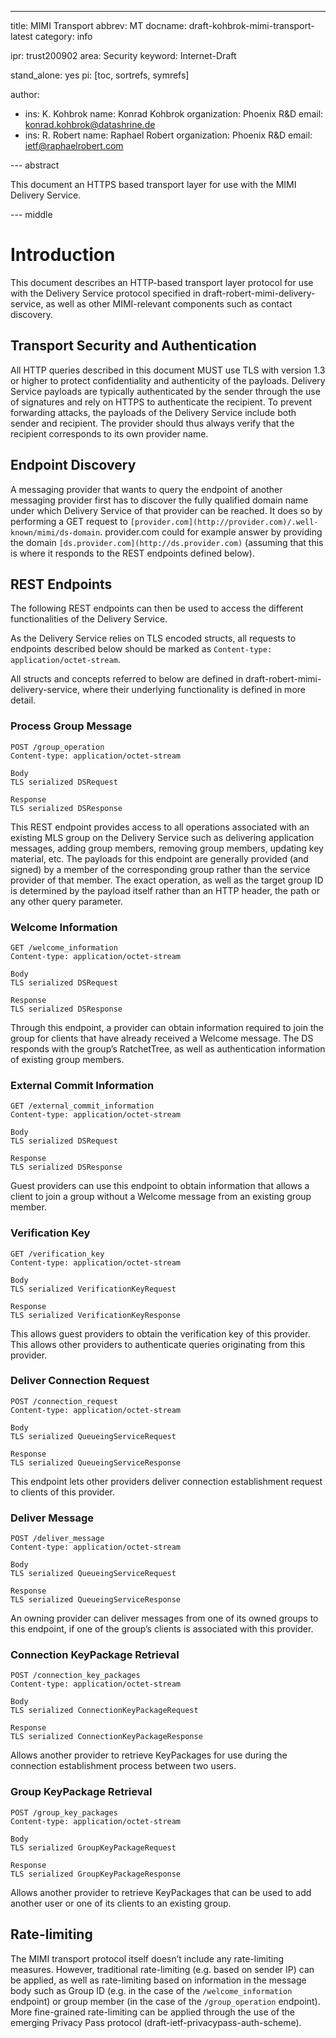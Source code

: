 ---
title: MIMI Transport
abbrev: MT
docname: draft-kohbrok-mimi-transport-latest
category: info

ipr: trust200902
area: Security
keyword: Internet-Draft

stand_alone: yes
pi: [toc, sortrefs, symrefs]

author:
 -  ins: K. Kohbrok
    name: Konrad Kohbrok
    organization: Phoenix R&D
    email: konrad.kohbrok@datashrine.de
 -  ins: R. Robert
    name: Raphael Robert
    organization: Phoenix R&D
    email: ietf@raphaelrobert.com

--- abstract

This document an HTTPS based transport layer for use with the MIMI Delivery Service.

--- middle

# Introduction

This document describes an HTTP-based transport layer protocol for use with the
Delivery Service protocol specified in draft-robert-mimi-delivery-service, as
well as other MIMI-relevant components such as contact discovery.

## Transport Security and Authentication

All HTTP queries described in this document MUST use TLS with version 1.3 or
higher to protect confidentiality and authenticity of the payloads. Delivery
Service payloads are typically authenticated by the sender through the use of
signatures and rely on HTTPS to authenticate the recipient. To prevent
forwarding attacks, the payloads of the Delivery Service include both sender and
recipient. The provider should thus always verify that the recipient corresponds
to its own provider name.

## Endpoint Discovery

A messaging provider that wants to query the endpoint of another messaging
provider first has to discover the fully qualified domain name under which
Delivery Service of that provider can be reached. It does so by performing a GET
request to `[provider.com](http://provider.com)/.well-known/mimi/ds-domain`.
provider.com could for example answer by providing the domain
`[ds.provider.com](http://ds.provider.com)` (assuming that this is where it
responds to the REST endpoints defined below).

## REST Endpoints

The following REST endpoints can then be used to access the different
functionalities of the Delivery Service.

As the Delivery Service relies on TLS encoded structs, all requests to endpoints
described below should be marked as `Content-type: application/octet-stream`.

All structs and concepts referred to below are defined in
draft-robert-mimi-delivery-service, where their underlying functionality is
defined in more detail.

### Process Group Message

~~~
POST /group_operation
Content-type: application/octet-stream

Body
TLS serialized DSRequest

Response
TLS serialized DSResponse
~~~

This REST endpoint provides access to all operations associated with an existing
MLS group on the Delivery Service such as delivering application messages,
adding group members, removing group members, updating key material, etc. The
payloads for this endpoint are generally provided (and signed) by a member of
the corresponding group rather than the service provider of that member. The
exact operation, as well as the target group ID is determined by the payload
itself rather than an HTTP header, the path or any other query parameter.

### Welcome Information

~~~
GET /welcome_information
Content-type: application/octet-stream

Body
TLS serialized DSRequest

Response
TLS serialized DSResponse
~~~

Through this endpoint, a provider can obtain information required to join the
group for clients that have already received a Welcome message. The DS responds
with the group’s RatchetTree, as well as authentication information of existing
group members.

### External Commit Information

~~~
GET /external_commit_information
Content-type: application/octet-stream

Body
TLS serialized DSRequest

Response
TLS serialized DSResponse
~~~

Guest providers can use this endpoint to obtain information that allows a client
to join a group without a Welcome message from an existing group member.

### Verification Key

~~~
GET /verification_key
Content-type: application/octet-stream

Body
TLS serialized VerificationKeyRequest

Response
TLS serialized VerificationKeyResponse
~~~

This allows guest providers to obtain the verification key of this provider.
This allows other providers to authenticate queries originating from this
provider.

### Deliver Connection Request

~~~
POST /connection_request
Content-type: application/octet-stream

Body
TLS serialized QueueingServiceRequest

Response
TLS serialized QueueingServiceResponse
~~~

This endpoint lets other providers deliver connection establishment request to
clients of this provider.

### Deliver Message

~~~
POST /deliver_message
Content-type: application/octet-stream

Body
TLS serialized QueueingServiceRequest

Response
TLS serialized QueueingServiceResponse
~~~

An owning provider can deliver messages from one of its owned groups to this
endpoint, if one of the group’s clients is associated with this provider.

### Connection KeyPackage Retrieval

~~~
POST /connection_key_packages
Content-type: application/octet-stream

Body
TLS serialized ConnectionKeyPackageRequest

Response
TLS serialized ConnectionKeyPackageResponse
~~~

Allows another provider to retrieve KeyPackages for use during the connection
establishment process between two users.

### Group KeyPackage Retrieval

~~~
POST /group_key_packages
Content-type: application/octet-stream

Body
TLS serialized GroupKeyPackageRequest

Response
TLS serialized GroupKeyPackageResponse
~~~

Allows another provider to retrieve KeyPackages that can be used to add another
user or one of its clients to an existing group.

## Rate-limiting

The MIMI transport protocol itself doesn’t include any rate-limiting measures.
However, traditional rate-limiting (e.g. based on sender IP) can be applied, as
well as rate-limiting based on information in the message body such as Group ID
(e.g. in the case of the `/welcome_information` endpoint) or group member (in
the case of the `/group_operation` endpoint). More fine-grained rate-limiting
can be applied through the use of the emerging Privacy Pass protocol
(draft-ietf-privacypass-auth-scheme).
